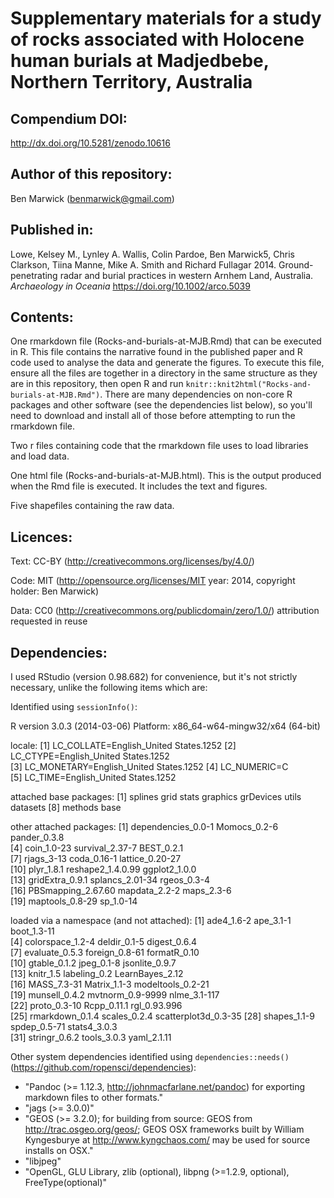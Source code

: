# Supplementary materials for a study of rocks associated with Holocene human burials at Madjedbebe, Northern Territory, Australia

## Compendium DOI: 
 
http://dx.doi.org/10.5281/zenodo.10616

## Author of this repository:

Ben Marwick (benmarwick@gmail.com)

## Published in: 

Lowe, Kelsey M., Lynley A. Wallis, Colin Pardoe, Ben Marwick5, Chris Clarkson, Tiina Manne, Mike A. Smith and Richard Fullagar 2014. Ground-penetrating radar and burial practices in western Arnhem Land, Australia. _Archaeology in Oceania_ <https://doi.org/10.1002/arco.5039>

## Contents:

One rmarkdown file (Rocks-and-burials-at-MJB.Rmd) that can be executed in R. This file contains the narrative found in the published paper and R code used to analyse the data and generate the figures. To execute this file, ensure all the files are together in a directory in the same structure as they are in this repository, then open R and run `knitr::knit2html("Rocks-and-burials-at-MJB.Rmd")`. There are many dependencies on non-core R packages and other software (see the dependencies list below), so you'll need to download and install all of those before attempting to run the rmarkdown file.  

Two r files containing code that the rmarkdown file uses to load libraries and load data. 

One html file (Rocks-and-burials-at-MJB.html). This is the output produced when the Rmd file is executed. It includes the text and figures. 

Five shapefiles containing the raw data. 

## Licences:

Text: CC-BY (http://creativecommons.org/licenses/by/4.0/)

Code: MIT (http://opensource.org/licenses/MIT year: 2014, copyright holder: Ben Marwick)

Data: CC0 (http://creativecommons.org/publicdomain/zero/1.0/) attribution requested in reuse

## Dependencies: 

I used RStudio (version 0.98.682) for convenience, but it's not strictly necessary, unlike the following items which are:

Identified using `sessionInfo()`:

  R version 3.0.3 (2014-03-06)
  Platform: x86_64-w64-mingw32/x64 (64-bit)
  
  locale:
  [1] LC_COLLATE=English_United States.1252 
  [2] LC_CTYPE=English_United States.1252   
  [3] LC_MONETARY=English_United States.1252
  [4] LC_NUMERIC=C                          
  [5] LC_TIME=English_United States.1252    
  
  attached base packages:
  [1] splines   grid      stats     graphics  grDevices utils     datasets 
  [8] methods   base     
  
  other attached packages:
   [1] dependencies_0.0-1 Momocs_0.2-6       pander_0.3.8      
   [4] coin_1.0-23        survival_2.37-7    BEST_0.2.1        
   [7] rjags_3-13         coda_0.16-1        lattice_0.20-27   
  [10] plyr_1.8.1         reshape2_1.4.0.99  ggplot2_1.0.0     
  [13] gridExtra_0.9.1    splancs_2.01-34    rgeos_0.3-4       
  [16] PBSmapping_2.67.60 mapdata_2.2-2      maps_2.3-6        
  [19] maptools_0.8-29    sp_1.0-14         
  
  loaded via a namespace (and not attached):
   [1] ade4_1.6-2           ape_3.1-1            boot_1.3-11         
   [4] colorspace_1.2-4     deldir_0.1-5         digest_0.6.4        
   [7] evaluate_0.5.3       foreign_0.8-61       formatR_0.10        
  [10] gtable_0.1.2         jpeg_0.1-8           jsonlite_0.9.7      
  [13] knitr_1.5            labeling_0.2         LearnBayes_2.12     
  [16] MASS_7.3-31          Matrix_1.1-3         modeltools_0.2-21   
  [19] munsell_0.4.2        mvtnorm_0.9-9999     nlme_3.1-117        
  [22] proto_0.3-10         Rcpp_0.11.1          rgl_0.93.996        
  [25] rmarkdown_0.1.4      scales_0.2.4         scatterplot3d_0.3-35
  [28] shapes_1.1-9         spdep_0.5-71         stats4_3.0.3        
  [31] stringr_0.6.2        tools_3.0.3          yaml_2.1.11

Other system dependencies identified using `dependencies::needs()` (https://github.com/ropensci/dependencies): 
 
 - "Pandoc (>= 1.12.3, http://johnmacfarlane.net/pandoc) for exporting markdown files to other formats."                                        
 - "jags (>=  3.0.0)"                                           
 - "GEOS (>= 3.2.0); for building from source: GEOS from http://trac.osgeo.org/geos/; GEOS OSX frameworks built by William Kyngesburye at http://www.kyngchaos.com/ may be used for source installs on OSX."
 - "libjpeg"
 - "OpenGL, GLU Library, zlib (optional), libpng (>=1.2.9, optional), FreeType(optional)" 
